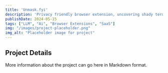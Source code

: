 ```yaml
---
title: 'Unmask.fyi'
description: 'Privacy friendly browser extension, uncovering shady terms on websites'
publishDate: 2024-05-15
tags: ["LLM", "Ai", "Browser Extensions", "SaaS"]
img: "/images/project-placeholder.png"
img_alt: "Placeholder image for project"
---
```


## Project Details

More information about the project can go here in Markdown format. 